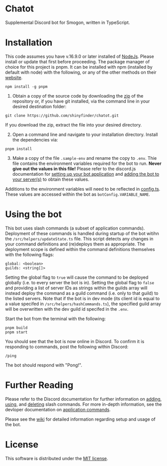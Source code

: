 # Chatot
Supplemental Discord bot for Smogon, written in TypeScript.

# Installation
This code assumes you have v.16.9.0 or later installed of [NodeJs](https://nodejs.org/en/). Please install or update that first before proceeding. The package manager of choice for this project is pnpm. It can be installed with npm (installed by default with node) with the following, or any of the other methods on their [website](https://pnpm.io/installation).

`npm install -g pnpm`

1. Obtain a copy of the source code by downloading the [zip](https://github.com/shinyfinder/chatot-smogon/archive/refs/heads/main.zip) of the repository or, if you have git installed, via the command line in your desired destination folder:

`git clone https://github.com/shinyfinder/chatot.git`

If you download the zip, extract the file into your desired directory.

2. Open a command line and navigate to your installation directory. Install the dependencies via:

`pnpm install`

3. Make a copy of the file `.sample-env` and rename the copy to `.env`. Thie file contains the environment variables required for the bot to run. **Never give out the values in this file!** Please refer to the discord.js documentation for [setting up your bot application](https://discordjs.guide/preparations/setting-up-a-bot-application.html) and [adding the bot to your server(s)](https://discordjs.guide/preparations/adding-your-bot-to-servers.html) to obtain these values.

Additions to the environment variables will need to be reflected in [config.ts](.blob/main/src/config.ts). These values are accessed within the bot as `botConfig.VARIABLE_NAME`.

# Using the bot
This bot uses slash commands (a subset of application commands). Deployment of these commands is handled during startup of the bot witihn the `/src/helpers/updateState.ts` file. This script detects any changes in your command definitions and (re)deploys them as appropriate. The deployment scope is defined within the command definitions themselves with the following flags:

```
global: <boolean>
guilds: <string[]>
```
Setting the global flag to `true` will cause the command to be deployed globally (i.e. to every server the bot is in). Setting the global flag to `false` and providing a list of server IDs as strings within the guilds array will instead deploy the command as a guild command (i.e. only to that guild) to the listed servers. Note that if the bot is in dev mode (its client id is equal to a value specifed in `/src/helpers/hashCommands.ts`), the specified guild array will be overwritten with the dev guild id specifed in the `.env`. 

Start the bot from the terminal with the following:

```
pnpm build
pnpm start
```

You should see that the bot is now online in Discord. To confirm it is responding to commands, post the following within Discord:

`/ping`

The bot should respond with "Pong!".

# Further Reading
Please refer to the Discord documentation for further information on [adding](https://discordjs.guide/creating-your-bot/creating-commands.html), [using](https://discordjs.guide/interactions/slash-commands.html), and [deleting](https://discordjs.guide/creating-your-bot/deleting-commands.html) slash commands. For more in-depth information, see the devloper documentation on [application commands](https://discord.com/developers/docs/interactions/application-commands).

Please see the [wiki](https://github.com/shinyfinder/chatot-smogon/wiki) for detailed information regarding setup and usage of the bot.

# License
This software is distributed under the [MIT license](./blob/main/LICENSE).
